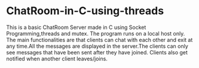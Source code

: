 # ChatRoom-in-C-using-threads
This is a basic ChatRoom Server made in C using Socket Programming,threads and mutex.
The program runs on a local host only.
The main functionalities are that clients can chat with each other and exit at any time.All the messages are displayed in the server.The clients can only see messages that have been sent after they have joined.
Clients also get notified when another client leaves/joins.
